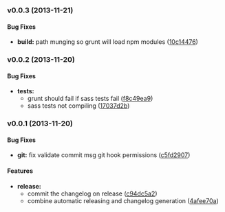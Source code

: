 <a name="v0.0.3"></a>
### v0.0.3 (2013-11-21)


#### Bug Fixes

* **build:** path munging so grunt will load npm modules ([10c14476](http://github.com/asimov/asimov-core/commit/10c144766697012d445f86fdfdb0f9a20f86164e))

<a name="v0.0.2"></a>
### v0.0.2 (2013-11-20)


#### Bug Fixes

* **tests:**
  * grunt should fail if sass tests fail ([f8c49ea9](http://github.com/asimov/asimov-core/commit/f8c49ea95f375078173d96ee22452c015b033f37))
  * sass tests not compiling ([17037d2b](http://github.com/asimov/asimov-core/commit/17037d2bf560f07480d16657ed8029038e0e48d7))

<a name="v0.0.1"></a>
### v0.0.1 (2013-11-20)


#### Bug Fixes

* **git:** fix validate commit msg git hook permissions ([c5fd2907](http://github.com/asimov/asimov-core/commit/c5fd290726358b9f6fbbcdff43c2a89371bb3674))


#### Features

* **release:**
  * commit the changelog on release ([c94dc5a2](http://github.com/asimov/asimov-core/commit/c94dc5a26a3e636a8644cfe663a1653b74668605))
  * combine automatic releasing and changelog generation ([4afee70a](http://github.com/asimov/asimov-core/commit/4afee70a6e8e8210a97cf20fc8dc896ffe813b94))

